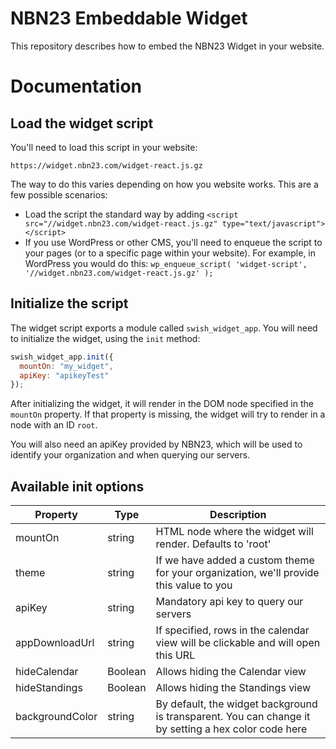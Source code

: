 # NBN23 Embeddable Widget

This repository describes how to embed the NBN23 Widget in your website.

# Documentation

## Load the widget script

You'll need to load this script in your website:

`https://widget.nbn23.com/widget-react.js.gz`

The way to do this varies depending on how you website works. This are a few possible scenarios:

* Load the script the standard way by adding `<script src="//widget.nbn23.com/widget-react.js.gz" type="text/javascript"></script>`
* If you use WordPress or other CMS, you'll need to enqueue the script to your pages (or to a specific page within your website). For example, in WordPress you would do this: `wp_enqueue_script( 'widget-script', '//widget.nbn23.com/widget-react.js.gz' );`

## Initialize the script

The widget script exports a module called `swish_widget_app`. You will need to initialize the widget, using the `init` method:

```js
swish_widget_app.init({
  mountOn: "my_widget",
  apiKey: "apikeyTest"
});
```

After initializing the widget, it will render in the DOM node specified in the `mountOn` property. If that property is missing, the widget will try to render in a node with an ID `root`.

You will also need an apiKey provided by NBN23, which will be used to identify your organization and when querying our servers.

## Available init options

| Property                      | Type               | Description                                                                                            |
| ----------------------------- | ------------------ | ------------------------------------------------------------------------------------------------------ |
| mountOn                       | string             | HTML node where the widget will render. Defaults to 'root'                                             |
| theme                         | string             | If we have added a custom theme for your organization, we'll provide this value to you                 |
| apiKey                        | string             | Mandatory api key to query our servers                                                                 |
| appDownloadUrl                | string             | If specified, rows in the calendar view will be clickable and will open this URL                       |
| hideCalendar                  | Boolean            | Allows hiding the Calendar view                                                                        |
| hideStandings                 | Boolean            | Allows hiding the Standings view                                                                       |
| backgroundColor               | string             | By default, the widget background is transparent. You can change it by setting a hex color code here   |


